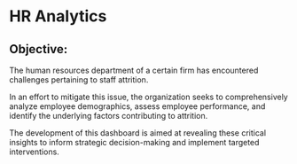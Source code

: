 # HR Analytics

## Objective:

The human resources department of a certain firm has encountered challenges pertaining to staff attrition.

In an effort to mitigate this issue, the organization seeks to comprehensively analyze employee demographics, assess employee performance, and identify the underlying factors contributing to attrition.

The development of this dashboard is aimed at revealing these critical insights to inform strategic decision-making and implement targeted interventions.

